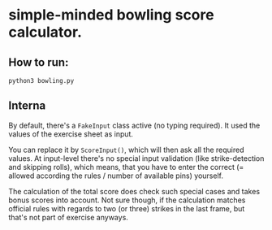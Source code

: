 # simple-minded bowling score calculator. 

## How to run:

```
python3 bowling.py
```

## Interna

By default, there's a `FakeInput` class active (no typing required). It used the values of the exercise sheet as input.

You can replace it by `ScoreInput()`, which will then ask all the required values. At input-level there's no special input validation (like strike-detection and skipping rolls), which means, that you have to enter the correct (= allowed according the rules / number of available pins) yourself.

The calculation of the total score does check such special cases and takes bonus scores into account. Not sure though, if the calculation matches official rules with regards to two (or three) strikes in the last frame, but that's not part of exercise anyways.

